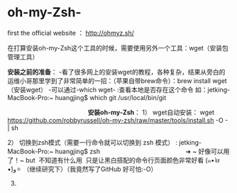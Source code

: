 # oh-my-Zsh-

first the official website ： http://ohmyz.sh/

在打算安装oh-my-Zsh这个工具的时候，需要使用另外一个工具：wget（安装包管理工具）

**安装之前的准备**：
-看了很多网上的安装wget的教程，各种复杂，结果从旁白的运维小哥那里学到了非常简单的一招：（苹果自带brew命令）：brew install wget（安装wget）
-可以通过-which wget- :查看本地是否存在这个命令  如：jetking-MacBook-Pro:~ huangjing$ which git 
                                               /usr/local/bin/git
                                               
                                               
**安装oh-my-Zsh**：
1） wget自动安装： wget https://github.com/robbyrussell/oh-my-zsh/raw/master/tools/install.sh -O - | sh

2） 切换到zsh模式（需要一行命令就可以切换到 zsh 模式） : jetking-MacBook-Pro:~ huangjing$ zsh
                                                  ➜  ~
好像可以用了！~ but  不知道有什么用  只是让黑白搭配的命令行页面颜色非常好看 (๑•̀ㅂ•́)و✧ （继续研究下）（我竟然写了GitHub 好可怕:-O）

3)  
